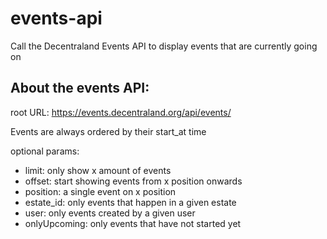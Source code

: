 # events-api

Call the Decentraland Events API to display events that are currently going on

## About the events API:

root URL: https://events.decentraland.org/api/events/

Events are always ordered by their start_at time

optional params:

- limit: only show x amount of events
- offset: start showing events from x position onwards
- position: a single event on x position
- estate_id: only events that happen in a given estate
- user: only events created by a given user
- onlyUpcoming: only events that have not started yet
